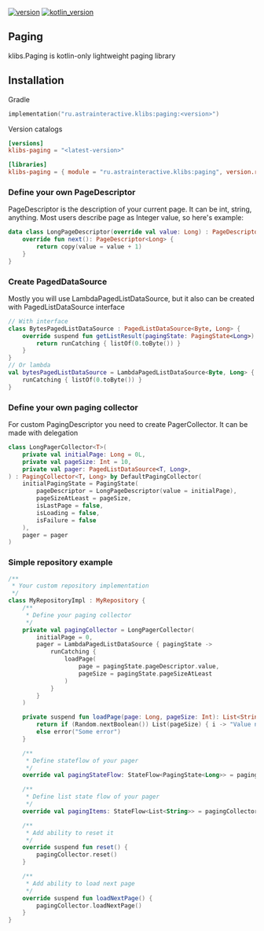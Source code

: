 [![version](https://img.shields.io/maven-central/v/ru.astrainteractive.klibs/paging?style=flat-square)](https://github.com/makeevrserg/klibs.paging)
[![kotlin_version](https://img.shields.io/badge/kotlin-1.9.0-blueviolet?style=flat-square)](https://github.com/makeevrserg/klibs.paging)

## Paging

klibs.Paging is kotlin-only lightweight paging library

## Installation

Gradle

```kotlin
implementation("ru.astrainteractive.klibs:paging:<version>")
```

Version catalogs

```toml
[versions]
klibs-paging = "<latest-version>"

[libraries]
klibs-paging = { module = "ru.astrainteractive.klibs:paging", version.ref = "klibs-paging" }
```

### Define your own PageDescriptor

PageDescriptor is the description of your current page. It can be int, string, anything.
Most users describe page as Integer value, so here's example:

```kotlin
data class LongPageDescriptor(override val value: Long) : PageDescriptor<Long> {
    override fun next(): PageDescriptor<Long> {
        return copy(value = value + 1)
    }
}
```

### Create PagedDataSource

Mostly you will use LambdaPagedListDataSource, but it also can be created with PagedListDataSource interface

```kotlin
// With interface
class BytesPagedListDataSource : PagedListDataSource<Byte, Long> {
    override suspend fun getListResult(pagingState: PagingState<Long>): Result<List<Byte>> {
        return runCatching { listOf(0.toByte()) }
    }
}
// Or lambda
val bytesPagedListDataSource = LambdaPagedListDataSource<Byte, Long> {
    runCatching { listOf(0.toByte()) }
}
```

### Define your own paging collector

For custom PagingDescriptor you need to create PagerCollector. It can be made with delegation

```kotlin
class LongPagerCollector<T>(
    private val initialPage: Long = 0L,
    private val pageSize: Int = 10,
    private val pager: PagedListDataSource<T, Long>,
) : PagingCollector<T, Long> by DefaultPagingCollector(
    initialPagingState = PagingState(
        pageDescriptor = LongPageDescriptor(value = initialPage),
        pageSizeAtLeast = pageSize,
        isLastPage = false,
        isLoading = false,
        isFailure = false
    ),
    pager = pager
)
```

### Simple repository example

```kotlin
/**
 * Your custom repository implementation
 */
class MyRepositoryImpl : MyRepository {
    /**
     * Define your paging collector
     */
    private val pagingCollector = LongPagerCollector(
        initialPage = 0,
        pager = LambdaPagedListDataSource { pagingState ->
            runCatching {
                loadPage(
                    page = pagingState.pageDescriptor.value,
                    pageSize = pagingState.pageSizeAtLeast
                )
            }
        }
    )

    private suspend fun loadPage(page: Long, pageSize: Int): List<String> {
        return if (Random.nextBoolean()) List(pageSize) { i -> "Value number ${pageSize * page} + $i" }
        else error("Some error")
    }

    /**
     * Define stateflow of your pager
     */
    override val pagingStateFlow: StateFlow<PagingState<Long>> = pagingCollector.pagingStateFlow

    /**
     * Define list state flow of your pager
     */
    override val pagingItems: StateFlow<List<String>> = pagingCollector.listStateFlow

    /**
     * Add ability to reset it
     */
    override suspend fun reset() {
        pagingCollector.reset()
    }

    /**
     * Add ability to load next page
     */
    override suspend fun loadNextPage() {
        pagingCollector.loadNextPage()
    }
}
```

